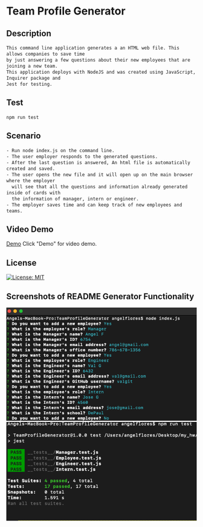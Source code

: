 # Team Profile Generator

## Description
    This command line application generates a an HTML web file. This allows companies to save time
    by just answering a few questions about their new employees that are joining a new team. 
    This application deploys with NodeJS and was created using JavaScript, Inquirer package and 
    Jest for testing. 

## Test
    npm run test    

## Scenario
    - Run node index.js on the command line.
    - The user employer responds to the generated questions.
    - After the last question is answered, An html file is automatically created and saved.
    - The user opens the new file and it will open up on the main browser where the employer 
      will see that all the questions and information already generated inside of cards with
      the information of manager, intern or engineer. 
    - The employer saves time and can keep track of new employees and teams. 

## Video Demo

[Demo](https://drive.google.com/file/d/1ajfxU8c_X414Cgq8t0RSeqE0TsWf-DRI/view?usp=sharing)
Click "Demo" for video demo. 

## License

[![License: MIT](https://img.shields.io/badge/License-MIT-yellow.svg)](https://opensource.org/licenses/MIT)

## Screenshots of README Generator Functionality

<img src="./images/demo_screenshot_team.png">
<img src="./images/test_team_screenshot.png">